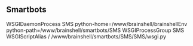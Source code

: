 ## Smartbots






WSGIDaemonProcess SMS python-home=/www/brainshell/brainshellEnv python-path=/www/brainshell/smartbots/SMS
WSGIProcessGroup SMS
WSGIScriptAlias / /www/brainshell/smartbots/SMS/SMS/wsgi.py

